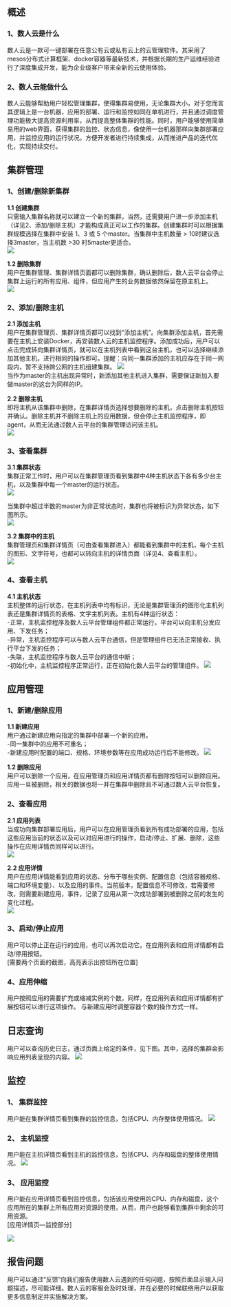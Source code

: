 ##  概述

### 1、数人云是什么

数人云是一款可一键部署在任意公有云或私有云上的云管理软件。其采用了mesos分布式计算框架、docker容器等最新技术，并根据长期的生产运维经验进行了深度集成开发，能为企业级客户带来全新的云使用体验。    

### 2、数人云能做什么

数人云能够帮助用户轻松管理集群，使得集群易使用，无论集群大小，对于您而言其逻辑上是一台机器，应用的部署、运行和监控如同在单机进行，并且通过调度管理功能极大提高资源利用率，从而提高整体集群的性能。同时，用户能够使用简单易用的web界面，获得集群的监控、状态信息，像使用一台机器那样向集群部署应用，并监控应用的运行状况。方便开发者进行持续集成，从而推进产品的迭代优化，实现持续交付。    

## 集群管理

### 1、创建/删除新集群

**1.1 创建集群**     
只需输入集群名称就可以建立一个新的集群，当然，还需要用户进一步添加主机（详见2、添加/删除主机）才能构成真正可以工作的集群。创建集群时可以根据集群规模选择在集群中安装 1、3 或 5 个master。当集群中主机数量 > 10时建议选择3master，当主机数 >30 时5master更适合。   
![](Create_a_new_cluster.png)    


**1.2 删除集群**    
用户在集群管理、集群详情页面都可以删除集群，确认删除后，数人云平台会停止集群上运行的所有应用、组件，但应用产生的业务数据依然保留在原主机上。   
![](Remove_Cluster_on_Cluster_Management.png)



### 2、添加/删除主机

**2.1 添加主机**   
用户在集群管理页、集群详情页都可以找到“添加主机”。向集群添加主机，首先需要在主机上安装Docker，再安装数人云的主机监控程序。添加成功后，用户可以点击完成转向集群详情页，就可以在主机列表中看到这台主机，也可以选择继续添加其他主机，进行相同的操作即可。提醒：向同一集群添加的主机应存在于同一网段内，暂不支持跨公网的主机组建集群。
![](Add_a_new_host.png)     
当作为master的主机出现异常时，新添加其他主机进入集群，需要保证新加入要做master的这台为同样的IP。    

**2.2 删除主机**   
即将主机从该集群中删除，在集群详情页选择想要删除的主机，点击删除主机按钮并确认。删除主机并不删除主机上的应用数据，但会停止主机监控程序，即agent，从而无法通过数人云平台的集群管理访问该主机。     
![](Remove_Host_on_Cluster_Detail.png)    


### 3、查看集群

**3.1 集群状态**     
集群正常工作时，用户可以在集群管理页看到集群中4种主机状态下各有多少台主机，以及集群中每一个master的运行状态。     
![](Clster_Management.png)

当集群中超过半数的master为非正常状态时，集群也将被标识为异常状态，如下图所示。     
![](Cluster2.png)   


**3.2 集群中的主机**   
集群管理页和集群详情页（可由查看集群进入）都能看到集群中的主机，每个主机的图形、文字符号，也都可以转向主机的详情页面（详见4、查看主机）。     
![](Cluster3.png)

### 4、查看主机

**4.1 主机状态**      
主机整体的运行状态，在主机列表中均有标识，无论是集群管理页的图形化主机列表还是集群详情页的表格、文字主机列表。主机有4种运行状态：    
-正常，主机监控程序及数人云平台管理组件都正常运行，平台可以向主机分发应用、下发任务；    
-异常，主机监控程序可以与数人云平台通信，但是管理组件已无法正常接收、执行平台下发的任务；    
-失联，主机监控程序与数人云平台的通信中断；    
-初始化中，主机监控程序正常运行，正在初始化数人云平台的管理组件。
![](Host_D.png)  



## 应用管理
### 1、新建/删除应用
**1.1 新建应用**     
用户通过新建应用向指定的集群中部署一个新的应用。   
-同一集群中的应用不可重名；     
-新建应用时配置的端口、规格、环境参数等在应用成功运行后不能修改。
![](Create_a_new_app.png)

**1.2 删除应用**     
用户可以删除一个应用，在应用管理页和应用详情页都有删除按钮可以删除应用。应用一旦被删除，相关的数据也将一并在集群中删除且不可通过数人云平台恢复。     

### 2、查看应用
**2.1 应用列表**     
当成功向集群部署应用后，用户可以在应用管理页看到所有成功部署的应用，包括这些应用当前的状态以及可以对应用进行的操作，启动/停止、扩展、删除，这些操作在应用详情页同样可以进行。     
![](App_Management.png)

**2.2 应用详情**     
用户在应用详情能看到应用的状态、分布于哪些实例、配置信息（包括容器规格、端口和环境变量）、以及应用的事件。当前版本，配置信息不可修改，若需要修改，则需要新建应用，事件，记录了应用从第一次成功部署到被删除之前的发生的变化过程。     
![](App_Detail.png)    

### 3、启动/停止应用
用户可以停止正在运行的应用，也可以再次启动它。在应用列表和应用详情都有启动/停用按钮。    
[需要两个页面的截图，高亮表示出按钮所在位置]

### 4、应用伸缩
用户按照应用的需要扩充或缩减实例的个数，同样，在应用列表和应用详情都有扩展按钮可以进行这项操作。 与新建应用时调整容器个数的操作方式一样。    






## 日志查询

用户可以查询历史日志，通过页面上给定的条件，见下图。其中，选择的集群会影响应用列表呈现的内容。
![](Log.png)



## 监控

### 1、 集群监控

用户能在集群详情页看到集群的监控信息，包括CPU、内存整体使用情况。
![](Cluster_Detail--monitor.png)


### 2、 主机监控

用户能在主机详情页看到主机的监控信息，包括CPU、内存和磁盘的整体使用情况。
![](Host_Detail.png)



### 3、 应用监控

用户能在应用详情页看到监控信息，包括该应用使用的CPU、内存和磁盘，这个应用所在的集群上所有应用对资源的使用，从而，用户也能够看到集群中剩余的可用资源。   
[应用详情页—监控部分]

![](appme.png)

## 报告问题

用户可以通过“反馈”向我们报告使用数人云遇到的任何问题，按照页面显示输入问题描述，尽可能详细。数人云的客服会及时处理，并在必要的时候联络用户以获取更多信息制定并实施解决方案。   
